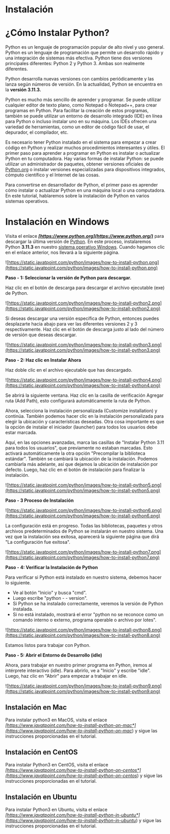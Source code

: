 # Instalación

# ¿Cómo Instalar Python?

Python es un lenguaje de programación popular de alto nivel y uso general. Python es un lenguaje de programación que permite un desarrollo rápido y una integración de sistemas más efectiva. Python tiene dos versiones principales diferentes: Python 2 y Python 3. Ambas son realmente diferentes.

Python desarrolla nuevas versiones con cambios periódicamente y las lanza según números de versión. En la actualidad, Python se encuentra en la **versión 3.11.3.**

Python es mucho más sencillo de aprender y programar. Se puede utilizar cualquier editor de texto plano, como Notepad o Notepad++, para crear programas en Python. Para facilitar la creación de estos programas, también se puede utilizar un entorno de desarrollo integrado (IDE) en línea para Python o incluso instalar uno en su máquina. Los IDEs ofrecen una variedad de herramientas, como un editor de código fácil de usar, el depurador, el compilador, etc.

Es necesario tener Python instalado en el sistema para empezar a crear código en Python y realizar muchos procedimientos interesantes y útiles. El primer paso para aprender a programar en Python es instalar o actualizar Python en tu computadora. Hay varias formas de instalar Python: se puede utilizar un administrador de paquetes, obtener versiones oficiales de [Python.org](http://python.org/) o instalar versiones especializadas para dispositivos integrados, cómputo científico y el Internet de las cosas.

Para convertirse en desarrollador de Python, el primer paso es aprender cómo instalar o actualizar Python en una máquina local o una computadora. En este tutorial, hablaremos sobre la instalación de Python en varios sistemas operativos.

# Instalación en Windows

Visita el enlace ***[https://www.python.org](https://www.python.org/)*** para descargar la última versión de [Python](https://www.javatpoint.com/python-tutorial). En este proceso, instalaremos Python **3.11.3** en nuestro [sistema operativo Windows](https://www.javatpoint.com/windows). Cuando hagamos clic en el enlace anterior, nos llevará a la siguiente página.

![https://static.javatpoint.com/python/images/how-to-install-python.png](https://static.javatpoint.com/python/images/how-to-install-python.png)

**Paso - 1: Seleccionar la versión de Python para descargar.**

Haz clic en el botón de descarga para descargar el archivo ejecutable (exe) de Python.

![https://static.javatpoint.com/python/images/how-to-install-python2.png](https://static.javatpoint.com/python/images/how-to-install-python2.png)

Si deseas descargar una versión específica de Python, entonces puedes desplazarte hacia abajo para ver las diferentes versiones 2 y 3 respectivamente. Haz clic en el botón de descarga justo al lado del número de versión que deseas descargar.

![https://static.javatpoint.com/python/images/how-to-install-python3.png](https://static.javatpoint.com/python/images/how-to-install-python3.png)

**Paso - 2: Haz clic en Instalar Ahora**

Haz doble clic en el archivo ejecutable que has descargado.

![https://static.javatpoint.com/python/images/how-to-install-python4.png](https://static.javatpoint.com/python/images/how-to-install-python4.png)

Se abrirá la siguiente ventana. Haz clic en la casilla de verificación Agregar ruta (Add Path), esto configurará automáticamente la ruta de Python.

Ahora, selecciona la instalación personalizada (Customize installation) y continúa. También podemos hacer clic en la instalación personalizada para elegir la ubicación y características deseadas. Otra cosa importante es que la opción de instalar el iniciador (launcher) para todos los usuarios debe estar marcada.

Aquí, en las opciones avanzadas, marca las casillas de "Instalar Python 3.11 para todos los usuarios", que previamente no estaban marcadas. Esto activará automáticamente la otra opción "Precompilar la biblioteca estándar". También se cambiará la ubicación de la instalación. Podemos cambiarla más adelante, así que dejamos la ubicación de instalación por defecto. Luego, haz clic en el botón de instalación para finalizar la instalación.

![https://static.javatpoint.com/python/images/how-to-install-python5.png](https://static.javatpoint.com/python/images/how-to-install-python5.png)

**Paso - 3 Proceso de Instalación**

![https://static.javatpoint.com/python/images/how-to-install-python6.png](https://static.javatpoint.com/python/images/how-to-install-python6.png)

La configuración está en progreso. Todas las bibliotecas, paquetes y otros archivos predeterminados de Python se instalarán en nuestro sistema. Una vez que la instalación sea exitosa, aparecerá la siguiente página que dirá "La configuración fue exitosa".

![https://static.javatpoint.com/python/images/how-to-install-python7.png](https://static.javatpoint.com/python/images/how-to-install-python7.png)

**Paso - 4: Verificar la Instalación de Python**

Para verificar si Python está instalado en nuestro sistema, debemos hacer lo siguiente.

- Ve al botón "Inicio" y busca "cmd".
- Luego escribe "python - - version".
- Si Python se ha instalado correctamente, veremos la versión de Python instalada.
- Si no está instalado, mostrará el error "python no se reconoce como un comando interno o externo, programa operable o archivo por lotes".

![https://static.javatpoint.com/python/images/how-to-install-python8.png](https://static.javatpoint.com/python/images/how-to-install-python8.png)

Estamos listos para trabajar con Python.

**Paso - 5: Abrir el Entorno de Desarrollo (idle)**

Ahora, para trabajar en nuestro primer programa en Python, iremos al intérprete interactivo (idle). Para abrirlo, ve a "Inicio" y escribe "idle". Luego, haz clic en "Abrir" para empezar a trabajar en idle.

![https://static.javatpoint.com/python/images/how-to-install-python9.png](https://static.javatpoint.com/python/images/how-to-install-python9.png)

## Instalación en Mac

Para instalar python3 en MacOS, visita el enlace *[https://www.javatpoint.com/how-to-install-python-on-mac*](https://www.javatpoint.com/how-to-install-python-on-mac*) y sigue las instrucciones proporcionadas en el tutorial.

## Instalación en CentOS

Para instalar Python3 en CentOS, visita el enlace *[https://www.javatpoint.com/how-to-install-python-on-centos*](https://www.javatpoint.com/how-to-install-python-on-centos*) y sigue las instrucciones proporcionadas en el tutorial.

## Instalación en Ubuntu

Para instalar Python3 en Ubuntu, visita el enlace *[https://www.javatpoint.com/how-to-install-python-in-ubuntu*](https://www.javatpoint.com/how-to-install-python-in-ubuntu*) y sigue las instrucciones proporcionadas en el tutorial.
